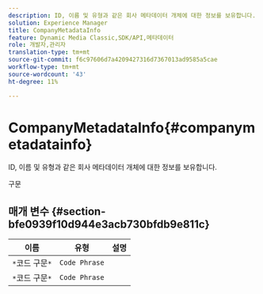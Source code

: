 ```yaml
---
description: ID, 이름 및 유형과 같은 회사 메타데이터 개체에 대한 정보를 보유합니다.
solution: Experience Manager
title: CompanyMetadataInfo
feature: Dynamic Media Classic,SDK/API,메타데이터
role: 개발자,관리자
translation-type: tm+mt
source-git-commit: f6c97606d7a4209427316d7367013ad9585a5cae
workflow-type: tm+mt
source-wordcount: '43'
ht-degree: 11%

---
```



# CompanyMetadataInfo{#companymetadatainfo}

ID, 이름 및 유형과 같은 회사 메타데이터 개체에 대한 정보를 보유합니다.

구문

## 매개 변수 {#section-bfe0939f10d944e3acb730bfdb9e811c}

| 이름 | 유형 | 설명 |
|---|---|---|
| `*`코드 구문`*` | `Code Phrase` |  |
| `*`코드 구문`*` | `Code Phrase` |  |

